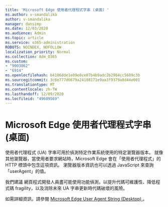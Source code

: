 ```yaml
---
title: 'Microsoft Edge 使用者代理程式字串 (桌面) '
ms.author: v-smandalika
author: v-smandalika
manager: dansimp
ms.date: 12/03/2020
ms.audience: Admin
ms.topic: article
ms.service: o365-administration
ROBOTS: NOINDEX, NOFOLLOW
localization_priority: Normal
ms.collection: Adm_O365
ms.custom:
- "9003862"
- "6914"
ms.openlocfilehash: b4106dde1e09e0ce07b4b9adc2b2984cc5609c3b
ms.sourcegitcommit: 3c6e777d6679a24108171e9aa3f9379a8d44e001
ms.translationtype: MT
ms.contentlocale: zh-TW
ms.lasthandoff: 12/09/2020
ms.locfileid: "49609569"
---
```

# <a name="microsoft-edge-user-agent-string-desktop"></a>Microsoft Edge 使用者代理程式字串 (桌面) 

使用者代理程式 (UA) 字串可用於偵測特定作業系統使用的特定瀏覽器版本。 就像其他瀏覽器，當使用者要求網站時，Microsoft Edge 會在「使用者代理程式」的 HTTP 標頭中包含這項資訊。 瀏覽器版本資訊也可以透過 JavaScript 來查詢「userAgent」的值。

我們建議 網頁程式開發人員盡可能使用功能偵測，以提升代碼可維護性、降低程式碼 fragility，以及消除未來 UA 字串更新時代碼破壞的風險。

如需詳細資訊，請參閱 [Microsoft Edge User Agent String (Desktop) ](https://docs.microsoft.com/microsoft-edge/web-platform/user-agent-string)。